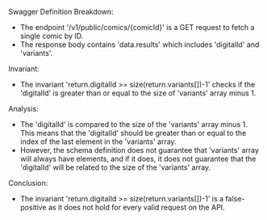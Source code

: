 Swagger Definition Breakdown:
- The endpoint '/v1/public/comics/{comicId}' is a GET request to fetch a single comic by ID.
- The response body contains 'data.results' which includes 'digitalId' and 'variants'.

Invariant:
- The invariant 'return.digitalId >= size(return.variants[])-1' checks if the 'digitalId' is greater than or equal to the size of 'variants' array minus 1.

Analysis:
- The 'digitalId' is compared to the size of the 'variants' array minus 1. This means that the 'digitalId' should be greater than or equal to the index of the last element in the 'variants' array.
- However, the schema definition does not guarantee that 'variants' array will always have elements, and if it does, it does not guarantee that the 'digitalId' will be related to the size of the 'variants' array.

Conclusion:
- The invariant 'return.digitalId >= size(return.variants[])-1' is a false-positive as it does not hold for every valid request on the API.
